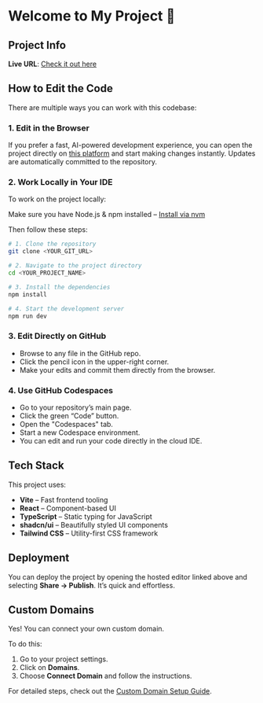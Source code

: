 
# Welcome to My Project 🚀

## Project Info

**Live URL**: [Check it out here](https://lovable.dev/projects/c2474819-bccc-4bff-ab0f-49310795bcef)

## How to Edit the Code

There are multiple ways you can work with this codebase:

### 1. Edit in the Browser

If you prefer a fast, AI-powered development experience, you can open the project directly on [this platform](https://lovable.dev/projects/c2474819-bccc-4bff-ab0f-49310795bcef) and start making changes instantly. Updates are automatically committed to the repository.

### 2. Work Locally in Your IDE

To work on the project locally:

Make sure you have Node.js & npm installed – [Install via nvm](https://github.com/nvm-sh/nvm#installing-and-updating)

Then follow these steps:

```sh
# 1. Clone the repository
git clone <YOUR_GIT_URL>

# 2. Navigate to the project directory
cd <YOUR_PROJECT_NAME>

# 3. Install the dependencies
npm install

# 4. Start the development server
npm run dev
```

### 3. Edit Directly on GitHub

- Browse to any file in the GitHub repo.
- Click the pencil icon in the upper-right corner.
- Make your edits and commit them directly from the browser.

### 4. Use GitHub Codespaces

- Go to your repository’s main page.
- Click the green “Code” button.
- Open the "Codespaces" tab.
- Start a new Codespace environment.
- You can edit and run your code directly in the cloud IDE.

## Tech Stack

This project uses:

- **Vite** – Fast frontend tooling
- **React** – Component-based UI
- **TypeScript** – Static typing for JavaScript
- **shadcn/ui** – Beautifully styled UI components
- **Tailwind CSS** – Utility-first CSS framework

## Deployment

You can deploy the project by opening the hosted editor linked above and selecting **Share → Publish**. It’s quick and effortless.

## Custom Domains

Yes! You can connect your own custom domain.

To do this:

1. Go to your project settings.
2. Click on **Domains**.
3. Choose **Connect Domain** and follow the instructions.

For detailed steps, check out the [Custom Domain Setup Guide](https://docs.lovable.dev/tips-tricks/custom-domain#step-by-step-guide).

